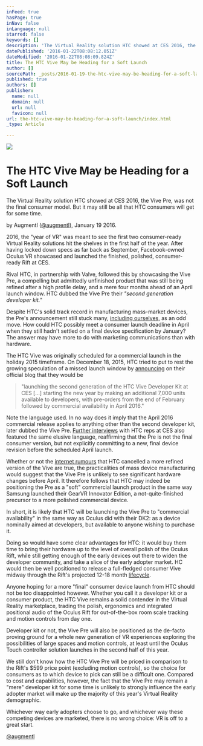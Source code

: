 ```yaml
---
inFeed: true
hasPage: true
inNav: false
inLanguage: null
starred: false
keywords: []
description: 'The Virtual Reality solution HTC showed at CES 2016, the Vive Pre, was not the final consumer model. But it may still be all that HTC consumers will get for some time. '
datePublished: '2016-01-22T08:08:12.051Z'
dateModified: '2016-01-22T08:08:09.824Z'
title: The HTC Vive May be Heading for a Soft Launch
author: []
sourcePath: _posts/2016-01-19-the-htc-vive-may-be-heading-for-a-soft-launch.md
published: true
authors: []
publisher:
  name: null
  domain: null
  url: null
  favicon: null
url: the-htc-vive-may-be-heading-for-a-soft-launch/index.html
_type: Article

---
```

![](https://the-grid-user-content.s3-us-west-2.amazonaws.com/0de7c0bd-ea46-4a19-b845-b5a2f057ca23.jpg)

# The HTC Vive May be Heading for a Soft Launch

The Virtual Reality solution HTC showed at CES 2016, the Vive Pre, was not the final consumer model. But it may still be all that HTC consumers will get for some time. 

by Augmentl ([@augmentl][0]), January 19 2016\.

2016, the "year of VR" was meant to see the first two consumer-ready Virtual Reality solutions hit the shelves in the first half  of the year. After having locked down specs as far back as September, Facebook-owned Oculus VR showcased and launched the finished, polished, consumer-ready Rift at CES. 

Rival HTC, in partnership with Valve, followed this by showcasing the Vive Pre, a compelling but admittedly unfinished product that was still being refined after a high profile delay, and a mere four months ahead of an April launch window. HTC dubbed the Vive Pre their _"second generation developer kit."_

Despite HTC's solid track record in manufacturing mass-market devices, the Pre's announcement still stuck many, [including ourselves][1], as an odd move. How could HTC possibly meet a consumer launch deadline in April when they still hadn't settled on a final device specification by January? The answer may have more to do with marketing communications than with hardware.  

The HTC Vive was originally scheduled for a commercial launch in the holiday 2015 timeframe. On December 18, 2015, HTC tried to put to rest the growing speculation of a missed launch window by [announcing][2] on their official blog that they would be 
> 
> "launching the second generation of the HTC Vive Developer Kit at CES \[...\] starting the new year by making an additional 7,000 units available to developers, with pre-orders from the end of February followed by commercial availability in April 2016."

Note the language used. In no way does it imply that the April 2016 commercial release applies to anything other than the second developer kit, later dubbed the Vive Pre. [Further interviews][3] with HTC reps at CES also featured the same elusive language, reaffirming that the Pre is not the final consumer version, but not explicitly committing to a new, final device revision before the scheduled April launch. 

Whether or not the [internet rumours][4] that HTC cancelled a more refined version of the Vive are true, the practicalities of mass device manufacturing would suggest that the Vive Pre is unlikely to see significant hardware changes before April. It therefore follows that HTC may indeed be positioning the Pre as a "soft" commercial launch product in the same way Samsung launched their GearVR Innovator Edition, a not-quite-finished precursor to a more polished commercial device.

In short, it is likely that HTC will be launching the Vive Pre to "commercial availability" in the same way as Oculus did with their DK2: as a device nominally aimed at developers, but available to anyone wishing to purchase it. 

Doing so would have some clear advantages for HTC: it would buy them time to bring their hardware up to the level of overall polish of the Oculus Rift, while still getting enough of the early devices out there to widen the developer community, and take a slice of the early adopter market. HC would then be well positioned to release a full-fledged consumer Vive midway through the Rift's projected 12-18 month [lifecycle][5]. 

Anyone hoping for a more "final" consumer device launch from HTC should not be too disappointed however. Whether you call it a developer kit or a consumer product, the HTC Vive remains a solid contender in the Virtual Reality marketplace, trading the polish, ergonomics and integrated positional audio of the Oculus Rift for out-of-the-box room scale tracking and motion controls from day one. 

Developer kit or not, the Vive Pre will also be positioned as the de-facto proving ground for a whole new generation of VR experiences exploring the possibilities of large spaces and motion controls, at least until the Oculus Touch controller solution launches in the second half of this year.

We still don't know how the HTC Vive Pre will be priced in comparison to the Rift's $599 price point (excluding motion controls), so the choice for consumers as to which device to pick can still be a difficult one. Compared to cost and capabilities, however, the fact that the Vive Pre may remain a "mere" developer kit for some time is unlikely to strongly influence the early adopter market will make up the majority of this year's Virtual Reality demographic. 

Whichever way early adopters choose to go, and whichever way these competing devices are marketed, there is no wrong choice: VR is off to a great start.

[@augmentl][0]

[0]: http://twitter.com/augmentl
[1]: http://augmentl.io/preorders-for-the-htc-vive-open-february-29-but-can-htc-del/
[2]: http://blog.htc.com/2015/12/htc-vive-update/
[3]: https://www.youtube.com/watch?v=K2WmDszPe5M
[4]: https://www.reddit.com/r/oculus/comments/41n3mw/i_posted_insider_information_on_vive_a_month_ago/
[5]: http://www.gameinformer.com/b/news/archive/2015/06/22/oculus-brendan-iribe-on-the-rift-s-price-and-expected-life-cycle.aspx